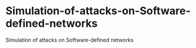 # Simulation-of-attacks-on-Software-defined-networks
Simulation of attacks on Software-defined networks
